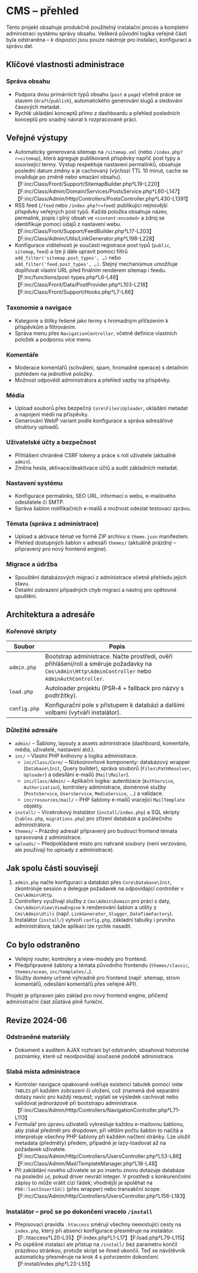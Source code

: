 # CMS – přehled

Tento projekt obsahuje produkčně použitelný instalační proces a kompletní administraci systému správy obsahu. Veškerá původní logika veřejné části byla odstraněna – k dispozici jsou pouze nástroje pro instalaci, konfiguraci a správu dat.

## Klíčové vlastnosti administrace

### Správa obsahu
- Podpora dvou primárních typů obsahu (`post` a `page`) včetně práce se stavem (`draft`/`publish`), automatického generování slugů a sledování časových metadat.
- Rychlé ukládání konceptů přímo z dashboardu a přehled posledních konceptů pro snadný návrat k rozpracované práci.

## Veřejné výstupy

- Automaticky generovaná sitemap na `/sitemap.xml` (nebo `/index.php?r=sitemap`), která agreguje publikované příspěvky napříč post typy a související termy. Výstup respektuje nastavení permalinků, obsahuje poslední datum změny a je cachovaný (výchozí TTL 10 minut, cache se invaliduje po změně nebo smazání obsahu).【F:inc/Class/Front/Support/SitemapBuilder.php†L19-L220】【F:inc/Class/Admin/Domain/Services/PostsService.php†L60-L147】【F:inc/Class/Admin/Http/Controllers/PostsController.php†L430-L1391】
- RSS feed (`/feed` nebo `/index.php?r=feed`) publikující nejnovější příspěvky veřejných post typů. Každá položka obsahuje název, permalink, popis i plný obsah ve `<content:encoded>` a zdroj se identifikuje pomocí údajů z nastavení webu.【F:inc/Class/Front/Support/FeedBuilder.php†L17-L203】【F:inc/Class/Admin/Utils/LinkGenerator.php†L198-L228】
- Konfigurace viditelnosti je součástí registrace post typů (`public`, `sitemap`, `feed`) a lze ji dále upravit pomocí filtrů `add_filter('sitemap.post_types', …)` nebo `add_filter('feed.post_types', …)`. Stejný mechanismus umožňuje doplňovat vlastní URL před finálním renderem sitemap i feedu.【F:inc/functions/post-types.php†L6-L46】【F:inc/Class/Front/Data/PostProvider.php†L103-L218】【F:inc/Class/Front/Support/Hooks.php†L7-L66】

### Taxonomie a navigace
- Kategorie a štítky řešené jako termy s hromadným přiřazením k příspěvkům a filtrováním.
- Správa menu přes `NavigationController`, včetně definice vlastních položek a podporou více menu.

### Komentáře
- Moderace komentářů (schválení, spam, hromadné operace) s detailním pohledem na jednotlivé položky.
- Možnost odpovědi administrátora a přehled vazby na příspěvky.

### Média
- Upload souborů přes bezpečný `Core\Files\Uploader`, ukládání metadat a napojení médií na příspěvky.
- Generování WebP variant podle konfigurace a správa adresářové struktury uploadů.

### Uživatelské účty a bezpečnost
- Přihlášení chráněné CSRF tokeny a práce s rolí uživatele (aktuálně `admin`).
- Změna hesla, aktivace/deaktivace účtů a audit základních metadat.

### Nastavení systému
- Konfigurace permalinks, SEO URL, informací o webu, e-mailového odesílatele či SMTP.
- Správa šablon notifikačních e-mailů a možnost odeslat testovací zprávu.

### Témata (správa z administrace)
- Upload a aktivace témat ve formě ZIP archivu s `theme.json` manifestem.
- Přehled dostupných šablon v adresáři `themes/` (aktuálně prázdný – připravený pro nový frontend engine).

### Migrace a údržba
- Spouštění databázových migrací z administrace včetně přehledu jejich stavu.
- Detailní zobrazení případných chyb migrací a nástroj pro opětovné spuštění.

## Architektura a adresáře

### Kořenové skripty

| Soubor | Popis |
| --- | --- |
| `admin.php` | Bootstrap administrace. Načte prostředí, ověří přihlášení/roli a směruje požadavky na `Cms\Admin\Http\AdminController` nebo `AdminAuthController`. |
| `load.php` | Autoloader projektu (PSR‑4 + fallback pro názvy s podtržítky). |
| `config.php` | Konfigurační pole s přístupem k databázi a dalšími volbami (vytváří instalátor). |

### Důležité adresáře

- `admin/` – Šablony, layouty a assets administrace (dashboard, komentáře, média, uživatelé, nastavení atd.).
- `inc/` – Vlastní PHP knihovny a logika administrace.
  - `inc/Class/Core/` – Nízkoúrovňové komponenty: databázový wrapper (`Database\Init`, Query builder), správa souborů (`Files\PathResolver`, `Uploader`) a odesílání e-mailů (`Mail\Mailer`).
  - `inc/Class/Admin/` – Aplikační logika: autentizace (`AuthService`, `Authorization`), kontrolery administrace, doménové služby (`PostsService`, `UsersService`, `MediaService`, …) a validace.
  - `inc/resources/mail/` – PHP šablony e-mailů vracející `MailTemplate` objekty.
- `install/` – Vícekrokový instalátor (`install/index.php`) a SQL skripty (`tables.php`, `migrations.php`) pro zřízení databáze a počátečního administrátora.
- `themes/` – Prázdný adresář připravený pro budoucí frontend témata spravovaná z administrace.
- `uploads/` – Předpokládané místo pro nahrané soubory (není verzováno, ale používají ho uploady z administrace).

## Jak spolu části souvisejí
1. `admin.php` načte konfiguraci a databázi přes `Core\Database\Init`, zkontroluje session a deleguje požadavek na odpovídající controller v `Cms\Admin\Http`.
2. Controllery využívají služby z `Cms\Admin\Domain` pro práci s daty, `Cms\Admin\View\ViewEngine` k renderování šablon a utility z `Cms\Admin\Utils` (např. `LinkGenerator`, `Slugger`, `DateTimeFactory`).
3. Instalátor (`install/`) vytvoří `config.php`, základní tabulky i prvního administrátora, takže aplikaci lze rychle nasadit.

## Co bylo odstraněno
- Veřejný router, kontrolery a view-modely pro frontend.
- Předpřipravené šablony a témata původního frontendu (`themes/classic`, `themes/ocean`, `inc/templates/…`).
- Služby domény určené výhradně pro frontend (např. sitemap, strom komentářů, odesílání komentářů přes veřejné API).

Projekt je připraven jako základ pro nový frontend engine, přičemž administrační část zůstává plně funkční.

## Revize 2024-06

### Odstraněné materiály
- Dokument s auditem AJAX rozhraní byl odstraněn; obsahoval historické poznámky, které už neodpovídají současné podobě administrace.

### Slabá místa administrace
- Kontroler navigace opakovaně ověřuje existenci tabulek pomocí `SHOW TABLES` při každém zobrazení či uložení, což znamená dvě separátní dotazy navíc pro každý request; vyplatí se výsledek cachovat nebo validovat jednorázově při bootstrapu administrace.【F:inc/Class/Admin/Http/Controllers/NavigationController.php†L71-L113】
- Formulář pro úpravu uživatelů vykresluje každou e-mailovou šablonu, aby získal předmět pro dropdown; při větším počtu šablon to načítá a interpretuje všechny PHP šablony při každém načtení stránky. Lze uložit metadata (předměty) předem, případně je lazy-loadovat až na požadavek uživatele.【F:inc/Class/Admin/Http/Controllers/UsersController.php†L53-L86】【F:inc/Class/Admin/Mail/TemplateManager.php†L18-L48】
- Při zakládání nového uživatele se po insertu znovu dotazuje databáze na poslední `id`, pokud driver nevrátí integer. V prostředí s konkurenčními zápisy to může vrátit cizí řádek; vhodnější je spoléhat na `PDO::lastInsertId()` (přes wrapper) nebo transakční scope.【F:inc/Class/Admin/Http/Controllers/UsersController.php†L156-L183】

### Instalátor – proč se po dokončení vracelo `/install`
- Přepisovací pravidla `.htaccess` směrují všechny neexistující cesty na `index.php`, který při absenci konfigurace přesměruje na instalátor.【F:.htaccess†L20-L35】【F:index.php†L1-L17】【F:load.php†L79-L115】
- Po úspěšné instalaci ale přístup na `/install/` bez parametru končil prázdnou stránkou, protože skript se ihned ukončil. Teď se návštěvník automaticky přesměruje na krok 4 s potvrzením dokončení.【F:install/index.php†L23-L55】
